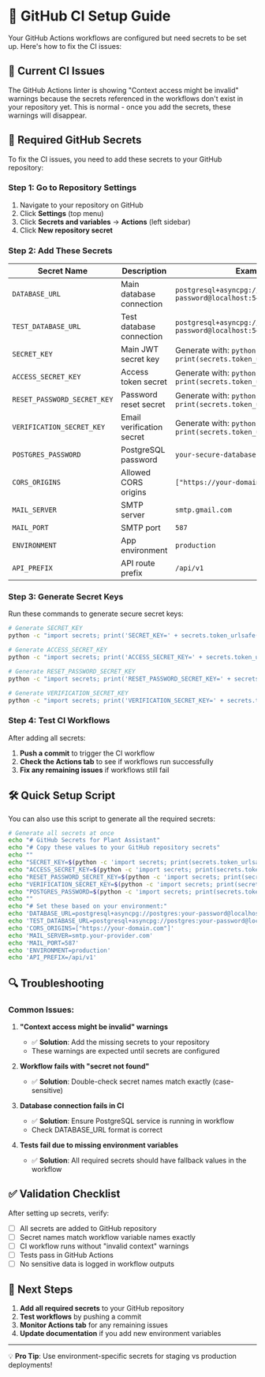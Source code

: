 # 🔧 GitHub CI Setup Guide

Your GitHub Actions workflows are configured but need secrets to be set up. Here's how to fix the CI issues:

## 🚨 Current CI Issues

The GitHub Actions linter is showing "Context access might be invalid" warnings because the secrets referenced in the workflows don't exist in your repository yet. This is normal - once you add the secrets, these warnings will disappear.

## 🔐 Required GitHub Secrets

To fix the CI issues, you need to add these secrets to your GitHub repository:

### Step 1: Go to Repository Settings
1. Navigate to your repository on GitHub
2. Click **Settings** (top menu)
3. Click **Secrets and variables** → **Actions** (left sidebar)
4. Click **New repository secret**

### Step 2: Add These Secrets

| Secret Name | Description | Example Value |
|-------------|-------------|---------------|
| `DATABASE_URL` | Main database connection | `postgresql+asyncpg://postgres:your-password@localhost:5432/plant_assistant` |
| `TEST_DATABASE_URL` | Test database connection | `postgresql+asyncpg://postgres:your-password@localhost:5432/plant_assistant_test` |
| `SECRET_KEY` | Main JWT secret key | Generate with: `python -c "import secrets; print(secrets.token_urlsafe(32))"` |
| `ACCESS_SECRET_KEY` | Access token secret | Generate with: `python -c "import secrets; print(secrets.token_urlsafe(32))"` |
| `RESET_PASSWORD_SECRET_KEY` | Password reset secret | Generate with: `python -c "import secrets; print(secrets.token_urlsafe(32))"` |
| `VERIFICATION_SECRET_KEY` | Email verification secret | Generate with: `python -c "import secrets; print(secrets.token_urlsafe(32))"` |
| `POSTGRES_PASSWORD` | PostgreSQL password | `your-secure-database-password` |
| `CORS_ORIGINS` | Allowed CORS origins | `["https://your-domain.com"]` |
| `MAIL_SERVER` | SMTP server | `smtp.gmail.com` |
| `MAIL_PORT` | SMTP port | `587` |
| `ENVIRONMENT` | App environment | `production` |
| `API_PREFIX` | API route prefix | `/api/v1` |

### Step 3: Generate Secret Keys

Run these commands to generate secure secret keys:

```bash
# Generate SECRET_KEY
python -c "import secrets; print('SECRET_KEY=' + secrets.token_urlsafe(32))"

# Generate ACCESS_SECRET_KEY  
python -c "import secrets; print('ACCESS_SECRET_KEY=' + secrets.token_urlsafe(32))"

# Generate RESET_PASSWORD_SECRET_KEY
python -c "import secrets; print('RESET_PASSWORD_SECRET_KEY=' + secrets.token_urlsafe(32))"

# Generate VERIFICATION_SECRET_KEY
python -c "import secrets; print('VERIFICATION_SECRET_KEY=' + secrets.token_urlsafe(32))"
```

### Step 4: Test CI Workflows

After adding all secrets:

1. **Push a commit** to trigger the CI workflow
2. **Check the Actions tab** to see if workflows run successfully
3. **Fix any remaining issues** if workflows still fail

## 🛠️ Quick Setup Script

You can also use this script to generate all the required secrets:

```bash
# Generate all secrets at once
echo "# GitHub Secrets for Plant Assistant"
echo "# Copy these values to your GitHub repository secrets"
echo ""
echo "SECRET_KEY=$(python -c 'import secrets; print(secrets.token_urlsafe(32))')"
echo "ACCESS_SECRET_KEY=$(python -c 'import secrets; print(secrets.token_urlsafe(32))')"
echo "RESET_PASSWORD_SECRET_KEY=$(python -c 'import secrets; print(secrets.token_urlsafe(32))')"
echo "VERIFICATION_SECRET_KEY=$(python -c 'import secrets; print(secrets.token_urlsafe(32))')"
echo "POSTGRES_PASSWORD=$(python -c 'import secrets; print(secrets.token_urlsafe(16))')"
echo ""
echo "# Set these based on your environment:"
echo 'DATABASE_URL=postgresql+asyncpg://postgres:your-password@localhost:5432/plant_assistant'
echo 'TEST_DATABASE_URL=postgresql+asyncpg://postgres:your-password@localhost:5432/plant_assistant_test'
echo 'CORS_ORIGINS=["https://your-domain.com"]'
echo 'MAIL_SERVER=smtp.your-provider.com'
echo 'MAIL_PORT=587'
echo 'ENVIRONMENT=production'
echo 'API_PREFIX=/api/v1'
```

## 🔍 Troubleshooting

### Common Issues:

1. **"Context access might be invalid" warnings**
   - ✅ **Solution**: Add the missing secrets to your repository
   - These warnings are expected until secrets are configured

2. **Workflow fails with "secret not found"**
   - ✅ **Solution**: Double-check secret names match exactly (case-sensitive)

3. **Database connection fails in CI**
   - ✅ **Solution**: Ensure PostgreSQL service is running in workflow
   - Check DATABASE_URL format is correct

4. **Tests fail due to missing environment variables**
   - ✅ **Solution**: All required secrets should have fallback values in the workflow

## ✅ Validation Checklist

After setting up secrets, verify:

- [ ] All secrets are added to GitHub repository
- [ ] Secret names match workflow variable names exactly
- [ ] CI workflow runs without "invalid context" warnings
- [ ] Tests pass in GitHub Actions
- [ ] No sensitive data is logged in workflow outputs

## 🚀 Next Steps

1. **Add all required secrets** to your GitHub repository
2. **Test workflows** by pushing a commit
3. **Monitor Actions tab** for any remaining issues
4. **Update documentation** if you add new environment variables

---

💡 **Pro Tip**: Use environment-specific secrets for staging vs production deployments!
